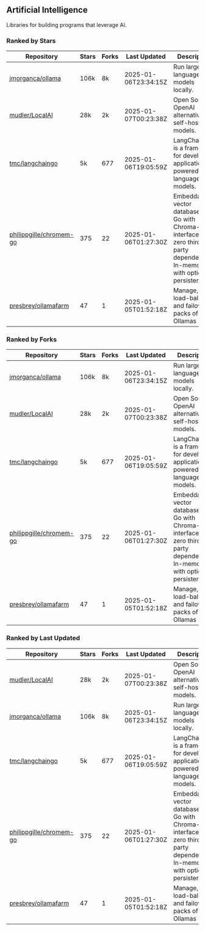 ## Artificial Intelligence

Libraries for building programs that leverage AI.

### Ranked by Stars

| Repository | Stars | Forks | Last Updated | Description | 
|------------|-------|-------|--------------|-------------|
| [jmorganca/ollama](https://github.com/jmorganca/ollama) | 106k | 8k | 2025-01-06T23:34:15Z |  Run large language models locally. |
| [mudler/LocalAI](https://github.com/mudler/LocalAI) | 28k | 2k | 2025-01-07T00:23:38Z |  Open Source OpenAI alternative, self-host AI models. |
| [tmc/langchaingo](https://github.com/tmc/langchaingo) | 5k | 677 | 2025-01-06T19:05:59Z |  LangChainGo is a framework for developing applications powered by language models. |
| [philippgille/chromem-go](https://github.com/philippgille/chromem-go) | 375 | 22 | 2025-01-06T01:27:30Z |  Embeddable vector database for Go with Chroma-like interface and zero third-party dependencies. In-memory with optional persistence. |
| [presbrey/ollamafarm](https://github.com/presbrey/ollamafarm) | 47 | 1 | 2025-01-05T01:52:18Z |  Manage, load-balance, and failover packs of Ollamas |

### Ranked by Forks

| Repository | Stars | Forks | Last Updated | Description | 
|------------|-------|-------|--------------|-------------|
| [jmorganca/ollama](https://github.com/jmorganca/ollama) | 106k | 8k | 2025-01-06T23:34:15Z |  Run large language models locally. |
| [mudler/LocalAI](https://github.com/mudler/LocalAI) | 28k | 2k | 2025-01-07T00:23:38Z |  Open Source OpenAI alternative, self-host AI models. |
| [tmc/langchaingo](https://github.com/tmc/langchaingo) | 5k | 677 | 2025-01-06T19:05:59Z |  LangChainGo is a framework for developing applications powered by language models. |
| [philippgille/chromem-go](https://github.com/philippgille/chromem-go) | 375 | 22 | 2025-01-06T01:27:30Z |  Embeddable vector database for Go with Chroma-like interface and zero third-party dependencies. In-memory with optional persistence. |
| [presbrey/ollamafarm](https://github.com/presbrey/ollamafarm) | 47 | 1 | 2025-01-05T01:52:18Z |  Manage, load-balance, and failover packs of Ollamas |

### Ranked by Last Updated

| Repository | Stars | Forks | Last Updated | Description | 
|------------|-------|-------|--------------|-------------|
| [mudler/LocalAI](https://github.com/mudler/LocalAI) | 28k | 2k | 2025-01-07T00:23:38Z |  Open Source OpenAI alternative, self-host AI models. |
| [jmorganca/ollama](https://github.com/jmorganca/ollama) | 106k | 8k | 2025-01-06T23:34:15Z |  Run large language models locally. |
| [tmc/langchaingo](https://github.com/tmc/langchaingo) | 5k | 677 | 2025-01-06T19:05:59Z |  LangChainGo is a framework for developing applications powered by language models. |
| [philippgille/chromem-go](https://github.com/philippgille/chromem-go) | 375 | 22 | 2025-01-06T01:27:30Z |  Embeddable vector database for Go with Chroma-like interface and zero third-party dependencies. In-memory with optional persistence. |
| [presbrey/ollamafarm](https://github.com/presbrey/ollamafarm) | 47 | 1 | 2025-01-05T01:52:18Z |  Manage, load-balance, and failover packs of Ollamas |

